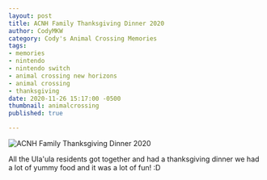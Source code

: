 ```yaml
---
layout: post
title: ACNH Family Thanksgiving Dinner 2020
author: CodyMKW
category: Cody's Animal Crossing Memories
tags:
- memories
- nintendo
- nintendo switch
- animal crossing new horizons
- animal crossing
- thanksgiving
date: 2020-11-26 15:17:00 -0500
thumbnail: animalcrossing
published: true

---
```

![ACNH Family Thanksgiving Dinner 2020](https://pbs.twimg.com/media/EnxuF0kUUAAFq-X?format=jpg&name=large)

All the Ula'ula residents got together and had a thanksgiving dinner we had a lot of yummy food and it was a lot of fun! :D
